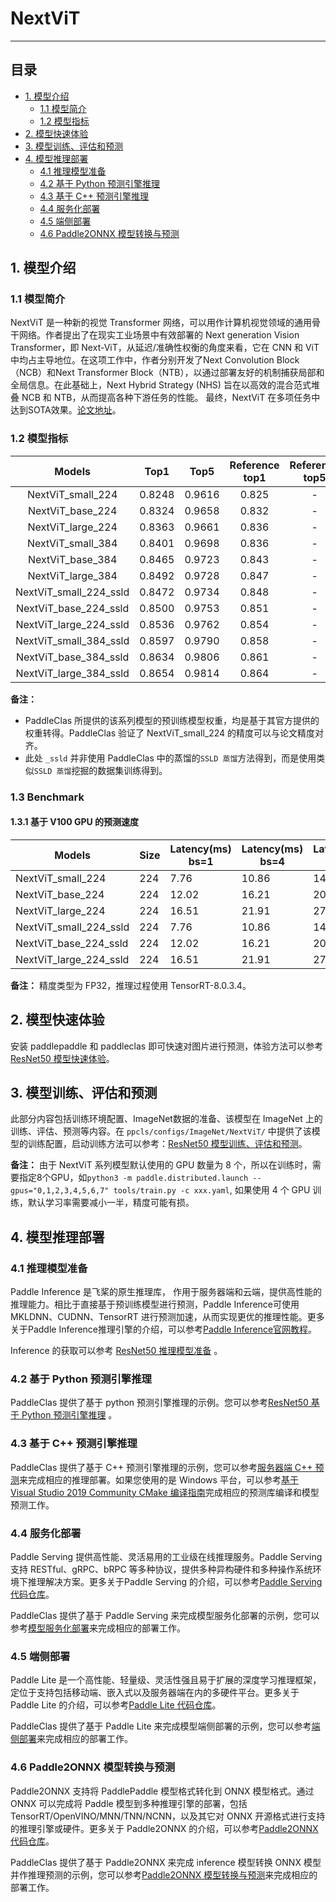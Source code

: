 # NextViT
-----

## 目录

- [1. 模型介绍](#1)
    - [1.1 模型简介](#1.1)
    - [1.2 模型指标](#1.2)
- [2. 模型快速体验](#2)
- [3. 模型训练、评估和预测](#3)
- [4. 模型推理部署](#4)
  - [4.1 推理模型准备](#4.1)
  - [4.2 基于 Python 预测引擎推理](#4.2)
  - [4.3 基于 C++ 预测引擎推理](#4.3)
  - [4.4 服务化部署](#4.4)
  - [4.5 端侧部署](#4.5)
  - [4.6 Paddle2ONNX 模型转换与预测](#4.6)

<a name='1'></a>

## 1. 模型介绍

<a name='1.1'></a>

### 1.1 模型简介

NextViT 是一种新的视觉 Transformer 网络，可以用作计算机视觉领域的通用骨干网络。作者提出了在现实工业场景中有效部署的 Next generation Vision Transformer，即 Next-ViT，从延迟/准确性权衡的角度来看，它在 CNN 和 ViT 中均占主导地位。在这项工作中，作者分别开发了Next Convolution Block（NCB）和Next Transformer Block（NTB），以通过部署友好的机制捕获局部和全局信息。在此基础上，Next Hybrid Strategy (NHS) 旨在以高效的混合范式堆叠 NCB 和 NTB，从而提高各种下游任务的性能。
最终，NextViT 在多项任务中达到SOTA效果。[论文地址](https://arxiv.org/pdf/2207.05501.pdf)。

<a name='1.2'></a>

### 1.2 模型指标

| Models           | Top1 | Top5 | Reference<br>top1 | Reference<br>top5 | FLOPs<br>(G) | Params<br>(M) |
|:--:|:--:|:--:|:--:|:--:|:--:|:--:|
| NextViT_small_224    | 0.8248 | 0.9616 | 0.825 | - | 5.79  | 31.80   |
| NextViT_base_224   | 0.8324 | 0.9658 | 0.832 | - | 8.26  | 44.88   |
| NextViT_large_224    | 0.8363 | 0.9661 | 0.836 | - | 10.73 | 57.95   |
| NextViT_small_384   | 0.8401 | 0.9698 | 0.836 | - | 17.00 | 31.80   |
| NextViT_base_384   | 0.8465 | 0.9723 | 0.843 | - |24.27 | 44.88   |
| NextViT_large_384   | 0.8492 | 0.9728 | 0.847 | - | 31.53 | 57.95   |
| NextViT_small_224_ssld    | 0.8472 | 0.9734 | 0.848 | - | 5.79  | 31.80   |
| NextViT_base_224_ssld   | 0.8500 | 0.9753 | 0.851 | - | 8.26  | 44.88   |
| NextViT_large_224_ssld    | 0.8536 | 0.9762 | 0.854 | - | 10.73 | 57.95   |
| NextViT_small_384_ssld   | 0.8597 | 0.9790 | 0.858 | - | 17.00 | 31.80   |
| NextViT_base_384_ssld   | 0.8634 | 0.9806 | 0.861 | - |24.27 | 44.88   |
| NextViT_large_384_ssld   | 0.8654 | 0.9814 | 0.864 | - | 31.53 | 57.95   |

**备注：**
- PaddleClas 所提供的该系列模型的预训练模型权重，均是基于其官方提供的权重转得。PaddleClas 验证了 NextViT_small_224 的精度可以与论文精度对齐。
- 此处 `_ssld` 并非使用 PaddleClas 中的蒸馏的`SSLD 蒸馏`方法得到，而是使用类似`SSLD 蒸馏`挖掘的数据集训练得到。

### 1.3 Benchmark

<a name='1.3.1'></a>

#### 1.3.1 基于 V100 GPU 的预测速度

| Models     | Size  | Latency(ms)<br>bs=1 | Latency(ms)<br>bs=4 | Latency(ms)<br>bs=8 |
| -------- | --------- | ----------------- | ------------------------------ | ------------------------------ |
| NextViT_small_224  | 224       | 7.76                           | 10.86                           | 14.20                        |
| NextViT_base_224 | 224       | 12.02                          | 16.21                          | 20.63                          |
| NextViT_large_224  | 224       | 16.51                          | 21.91                          | 27.25                          |
| NextViT_small_224_ssld  | 224       | 7.76                           | 10.86                           | 14.20                        |
| NextViT_base_224_ssld | 224       | 12.02                          | 16.21                          | 20.63                          |
| NextViT_large_224_ssld  | 224       | 16.51                          | 21.91                          | 27.25                          |

**备注：** 精度类型为 FP32，推理过程使用 TensorRT-8.0.3.4。

<a name="2"></a>  

## 2. 模型快速体验

安装 paddlepaddle 和 paddleclas 即可快速对图片进行预测，体验方法可以参考[ResNet50 模型快速体验](./ResNet.md#2-模型快速体验)。

<a name="3"></a>

## 3. 模型训练、评估和预测

此部分内容包括训练环境配置、ImageNet数据的准备、该模型在 ImageNet 上的训练、评估、预测等内容。在 `ppcls/configs/ImageNet/NextViT/` 中提供了该模型的训练配置，启动训练方法可以参考：[ResNet50 模型训练、评估和预测](./ResNet.md#3-模型训练评估和预测)。

**备注：** 由于 NextViT 系列模型默认使用的 GPU 数量为 8 个，所以在训练时，需要指定8个GPU，如`python3 -m paddle.distributed.launch --gpus="0,1,2,3,4,5,6,7" tools/train.py -c xxx.yaml`, 如果使用 4 个 GPU 训练，默认学习率需要减小一半，精度可能有损。

<a name="4"></a>

## 4. 模型推理部署

<a name="4.1"></a>

### 4.1 推理模型准备

Paddle Inference 是飞桨的原生推理库， 作用于服务器端和云端，提供高性能的推理能力。相比于直接基于预训练模型进行预测，Paddle Inference可使用 MKLDNN、CUDNN、TensorRT 进行预测加速，从而实现更优的推理性能。更多关于Paddle Inference推理引擎的介绍，可以参考[Paddle Inference官网教程](https://www.paddlepaddle.org.cn/documentation/docs/zh/guides/infer/inference/inference_cn.html)。

Inference 的获取可以参考 [ResNet50 推理模型准备](./ResNet.md#41-推理模型准备) 。

<a name="4.2"></a>

### 4.2 基于 Python 预测引擎推理

PaddleClas 提供了基于 python 预测引擎推理的示例。您可以参考[ResNet50 基于 Python 预测引擎推理](./ResNet.md#42-基于-python-预测引擎推理) 。

<a name="4.3"></a>

### 4.3 基于 C++ 预测引擎推理

PaddleClas 提供了基于 C++ 预测引擎推理的示例，您可以参考[服务器端 C++ 预测](../../deployment/image_classification/cpp/linux.md)来完成相应的推理部署。如果您使用的是 Windows 平台，可以参考[基于 Visual Studio 2019 Community CMake 编译指南](../../deployment/image_classification/cpp/windows.md)完成相应的预测库编译和模型预测工作。

<a name="4.4"></a>

### 4.4 服务化部署

Paddle Serving 提供高性能、灵活易用的工业级在线推理服务。Paddle Serving 支持 RESTful、gRPC、bRPC 等多种协议，提供多种异构硬件和多种操作系统环境下推理解决方案。更多关于Paddle Serving 的介绍，可以参考[Paddle Serving 代码仓库](https://github.com/PaddlePaddle/Serving)。

PaddleClas 提供了基于 Paddle Serving 来完成模型服务化部署的示例，您可以参考[模型服务化部署](../../deployment/image_classification/paddle_serving.md)来完成相应的部署工作。

<a name="4.5"></a>

### 4.5 端侧部署

Paddle Lite 是一个高性能、轻量级、灵活性强且易于扩展的深度学习推理框架，定位于支持包括移动端、嵌入式以及服务器端在内的多硬件平台。更多关于 Paddle Lite 的介绍，可以参考[Paddle Lite 代码仓库](https://github.com/PaddlePaddle/Paddle-Lite)。

PaddleClas 提供了基于 Paddle Lite 来完成模型端侧部署的示例，您可以参考[端侧部署](../../deployment/image_classification/paddle_lite.md)来完成相应的部署工作。

<a name="4.6"></a>

### 4.6 Paddle2ONNX 模型转换与预测

Paddle2ONNX 支持将 PaddlePaddle 模型格式转化到 ONNX 模型格式。通过 ONNX 可以完成将 Paddle 模型到多种推理引擎的部署，包括TensorRT/OpenVINO/MNN/TNN/NCNN，以及其它对 ONNX 开源格式进行支持的推理引擎或硬件。更多关于 Paddle2ONNX 的介绍，可以参考[Paddle2ONNX 代码仓库](https://github.com/PaddlePaddle/Paddle2ONNX)。

PaddleClas 提供了基于 Paddle2ONNX 来完成 inference 模型转换 ONNX 模型并作推理预测的示例，您可以参考[Paddle2ONNX 模型转换与预测](../../deployment/image_classification/paddle2onnx.md)来完成相应的部署工作。
